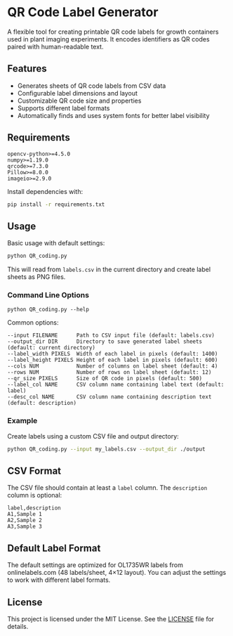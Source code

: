 # QR Code Label Generator

A flexible tool for creating printable QR code labels for growth containers used in plant imaging experiments. It encodes identifiers as QR codes paired with human-readable text.

## Features

- Generates sheets of QR code labels from CSV data
- Configurable label dimensions and layout
- Customizable QR code size and properties
- Supports different label formats
- Automatically finds and uses system fonts for better label visibility

## Requirements

```
opencv-python>=4.5.0
numpy>=1.19.0
qrcode>=7.3.0
Pillow>=8.0.0
imageio>=2.9.0
```

Install dependencies with:

```bash
pip install -r requirements.txt
```

## Usage

Basic usage with default settings:

```bash
python QR_coding.py
```

This will read from `labels.csv` in the current directory and create label sheets as PNG files.

### Command Line Options

```
python QR_coding.py --help
```

Common options:

```
--input FILENAME      Path to CSV input file (default: labels.csv)
--output_dir DIR      Directory to save generated label sheets (default: current directory)
--label_width PIXELS  Width of each label in pixels (default: 1400)
--label_height PIXELS Height of each label in pixels (default: 600)
--cols NUM            Number of columns on label sheet (default: 4)
--rows NUM            Number of rows on label sheet (default: 12)
--qr_size PIXELS      Size of QR code in pixels (default: 500)
--label_col NAME      CSV column name containing label text (default: label)
--desc_col NAME       CSV column name containing description text (default: description)
```

### Example

Create labels using a custom CSV file and output directory:

```bash
python QR_coding.py --input my_labels.csv --output_dir ./output
```

## CSV Format

The CSV file should contain at least a `label` column. The `description` column is optional:

```csv
label,description
A1,Sample 1
A2,Sample 2
A3,Sample 3
```

## Default Label Format

The default settings are optimized for OL1735WR labels from onlinelabels.com (48 labels/sheet, 4×12 layout). You can adjust the settings to work with different label formats.

## License

This project is licensed under the MIT License. See the [LICENSE](LICENSE) file for details.